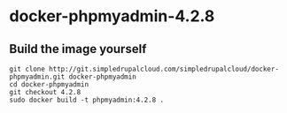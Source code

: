 docker-phpmyadmin-4.2.8
=======================

Build the image yourself
------------------------

    git clone http://git.simpledrupalcloud.com/simpledrupalcloud/docker-phpmyadmin.git docker-phpmyadmin
    cd docker-phpmyadmin
    git checkout 4.2.8
    sudo docker build -t phpmyadmin:4.2.8 .